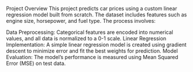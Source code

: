 Project Overview
This project predicts car prices using a custom linear regression model built from scratch. The dataset includes features such as engine size, horsepower, and fuel type. The process involves:

Data Preprocessing: Categorical features are encoded into numerical values, and all data is normalized to a 0-1 scale.
Linear Regression Implementation: A simple linear regression model is created using gradient descent to minimize error and fit the best weights for prediction.
Model Evaluation: The model’s performance is measured using Mean Squared Error (MSE) on test data.
